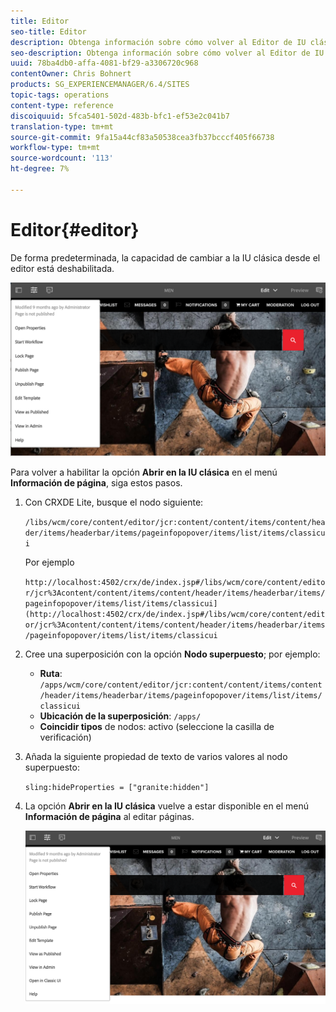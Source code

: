 ```yaml
---
title: Editor
seo-title: Editor
description: Obtenga información sobre cómo volver al Editor de IU clásica.
seo-description: Obtenga información sobre cómo volver al Editor de IU clásica.
uuid: 78ba4db0-affa-4081-bf29-a3306720c968
contentOwner: Chris Bohnert
products: SG_EXPERIENCEMANAGER/6.4/SITES
topic-tags: operations
content-type: reference
discoiquuid: 5fca5401-502d-483b-bfc1-ef53e2c041b7
translation-type: tm+mt
source-git-commit: 9fa15a44cf83a50538cea3fb37bcccf405f66738
workflow-type: tm+mt
source-wordcount: '113'
ht-degree: 7%

---
```



# Editor{#editor}

De forma predeterminada, la capacidad de cambiar a la IU clásica desde el editor está deshabilitada.

![chlimage_1-9](assets/chlimage_1-9.png)

Para volver a habilitar la opción **Abrir en la IU clásica** en el menú **Información de página**, siga estos pasos.

1. Con CRXDE Lite, busque el nodo siguiente:

   `/libs/wcm/core/content/editor/jcr:content/content/items/content/header/items/headerbar/items/pageinfopopover/items/list/items/classicui`

   Por ejemplo

   `http://localhost:4502/crx/de/index.jsp#/libs/wcm/core/content/editor/jcr%3Acontent/content/items/content/header/items/headerbar/items/pageinfopopover/items/list/items/classicui](http://localhost:4502/crx/de/index.jsp#/libs/wcm/core/content/editor/jcr%3Acontent/content/items/content/header/items/headerbar/items/pageinfopopover/items/list/items/classicui`

1. Cree una superposición con la opción **Nodo superpuesto**; por ejemplo:

   * **Ruta**: `/apps/wcm/core/content/editor/jcr:content/content/items/content/header/items/headerbar/items/pageinfopopover/items/list/items/classicui`
   * **Ubicación de la superposición**: `/apps/`
   * **Coincidir tipos** de nodos: activo (seleccione la casilla de verificación)

1. Añada la siguiente propiedad de texto de varios valores al nodo superpuesto:

   `sling:hideProperties = ["granite:hidden"]`

1. La opción **Abrir en la IU clásica** vuelve a estar disponible en el menú **Información de página** al editar páginas.

   ![chlimage_1-10](assets/chlimage_1-10.png)

